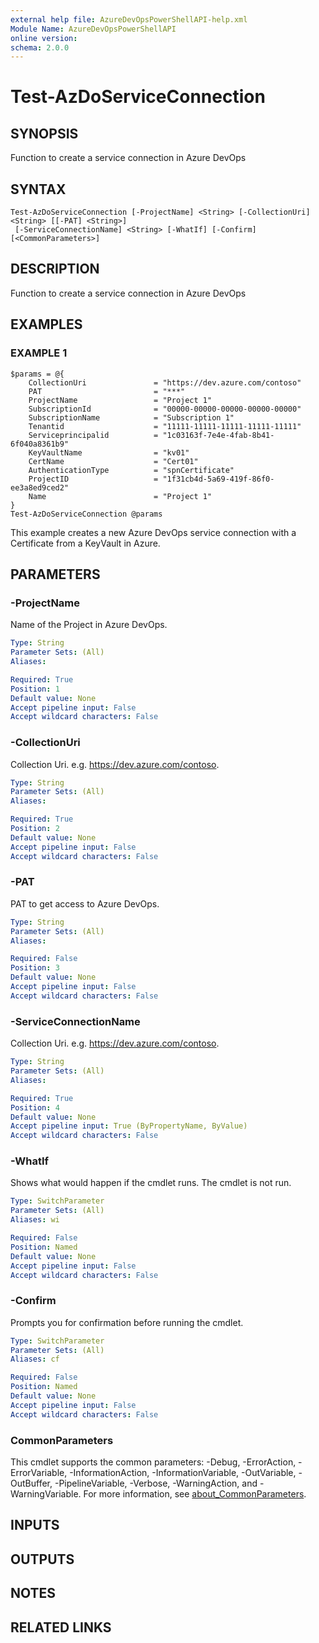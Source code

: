 ```yaml
---
external help file: AzureDevOpsPowerShellAPI-help.xml
Module Name: AzureDevOpsPowerShellAPI
online version:
schema: 2.0.0
---
```


# Test-AzDoServiceConnection

## SYNOPSIS
Function to create a service connection in Azure DevOps

## SYNTAX

```
Test-AzDoServiceConnection [-ProjectName] <String> [-CollectionUri] <String> [[-PAT] <String>]
 [-ServiceConnectionName] <String> [-WhatIf] [-Confirm] [<CommonParameters>]
```

## DESCRIPTION
Function to create a service connection in Azure DevOps

## EXAMPLES

### EXAMPLE 1
```
$params = @{
    CollectionUri               = "https://dev.azure.com/contoso"
    PAT                         = "***"
    ProjectName                 = "Project 1"
    SubscriptionId              = "00000-00000-00000-00000-00000"
    SubscriptionName            = "Subscription 1"
    Tenantid                    = "11111-11111-11111-11111-11111"
    Serviceprincipalid          = "1c03163f-7e4e-4fab-8b41-6f040a8361b9"
    KeyVaultName                = "kv01"
    CertName                    = "Cert01"
    AuthenticationType          = "spnCertificate"
    ProjectID                   = "1f31cb4d-5a69-419f-86f0-ee3a8ed9ced2"
    Name                        = "Project 1"
}
Test-AzDoServiceConnection @params
```

This example creates a new Azure DevOps service connection with a Certificate from a KeyVault in Azure.

## PARAMETERS

### -ProjectName
Name of the Project in Azure DevOps.

```yaml
Type: String
Parameter Sets: (All)
Aliases:

Required: True
Position: 1
Default value: None
Accept pipeline input: False
Accept wildcard characters: False
```

### -CollectionUri
Collection Uri.
e.g.
https://dev.azure.com/contoso.

```yaml
Type: String
Parameter Sets: (All)
Aliases:

Required: True
Position: 2
Default value: None
Accept pipeline input: False
Accept wildcard characters: False
```

### -PAT
PAT to get access to Azure DevOps.

```yaml
Type: String
Parameter Sets: (All)
Aliases:

Required: False
Position: 3
Default value: None
Accept pipeline input: False
Accept wildcard characters: False
```

### -ServiceConnectionName
Collection Uri.
e.g.
https://dev.azure.com/contoso.

```yaml
Type: String
Parameter Sets: (All)
Aliases:

Required: True
Position: 4
Default value: None
Accept pipeline input: True (ByPropertyName, ByValue)
Accept wildcard characters: False
```

### -WhatIf
Shows what would happen if the cmdlet runs.
The cmdlet is not run.

```yaml
Type: SwitchParameter
Parameter Sets: (All)
Aliases: wi

Required: False
Position: Named
Default value: None
Accept pipeline input: False
Accept wildcard characters: False
```

### -Confirm
Prompts you for confirmation before running the cmdlet.

```yaml
Type: SwitchParameter
Parameter Sets: (All)
Aliases: cf

Required: False
Position: Named
Default value: None
Accept pipeline input: False
Accept wildcard characters: False
```

### CommonParameters
This cmdlet supports the common parameters: -Debug, -ErrorAction, -ErrorVariable, -InformationAction, -InformationVariable, -OutVariable, -OutBuffer, -PipelineVariable, -Verbose, -WarningAction, and -WarningVariable. For more information, see [about_CommonParameters](http://go.microsoft.com/fwlink/?LinkID=113216).

## INPUTS

## OUTPUTS

## NOTES

## RELATED LINKS
